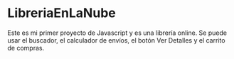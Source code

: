 # LibreriaEnLaNube

Este es mi primer proyecto de Javascript y es una librería online. Se puede usar el buscador, el calculador de envíos, el botón Ver Detalles y el carrito de compras. 
